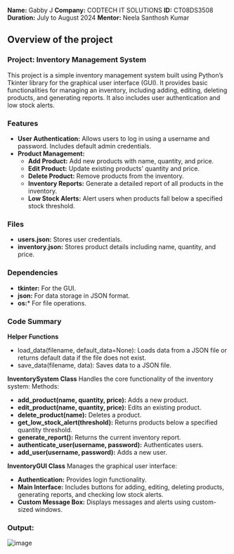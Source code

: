 **Name:** Gabby J
**Company:** CODTECH IT SOLUTIONS
**ID:** CT08DS3508
**Duration:** July to August 2024
**Mentor:** Neela Santhosh Kumar

## Overview of the project
### Project: Inventory Management System
This project is a simple inventory management system built using Python’s Tkinter library for the graphical user interface (GUI). 
It provides basic functionalities for managing an inventory, including adding, editing, deleting products, and generating reports. 
It also includes user authentication and low stock alerts.

### Features
- **User Authentication:** Allows users to log in using a username and password. Includes default admin credentials.
- **Product Management:**
    - **Add Product:** Add new products with name, quantity, and price.
    - **Edit Product:** Update existing products' quantity and price.
    - **Delete Product:** Remove products from the inventory.
    - **Inventory Reports:** Generate a detailed report of all products in the inventory.
    - **Low Stock Alerts:** Alert users when products fall below a specified stock threshold.
      
### Files
- **users.json:** Stores user credentials.
- **inventory.json:** Stores product details including name, quantity, and price.
 
### Dependencies
- **tkinter:** For the GUI.
- **json:** For data storage in JSON format.
- **os:*** For file operations.

### Code Summary
**Helper Functions**
- load_data(filename, default_data=None): Loads data from a JSON file or returns default data if the file does not exist.
- save_data(filename, data): Saves data to a JSON file.
  
**InventorySystem Class**
Handles the core functionality of the inventory system:
Methods:
- **add_product(name, quantity, price):** Adds a new product.
- **edit_product(name, quantity, price):** Edits an existing product.
- **delete_product(name):** Deletes a product.
- **get_low_stock_alert(threshold):** Returns products below a specified quantity threshold.
- **generate_report():** Returns the current inventory report.
- **authenticate_user(username, password):** Authenticates users.
- **add_user(username, password):** Adds a new user.

**InventoryGUI Class**
Manages the graphical user interface:
- **Authentication:** Provides login functionality.
- **Main Interface:** Includes buttons for adding, editing, deleting products, generating reports, and checking low stock alerts.
- **Custom Message Box:** Displays messages and alerts using custom-sized windows.

### Output:
![image](https://github.com/user-attachments/assets/803f7990-56ce-4212-8313-ee88f839eec9)
